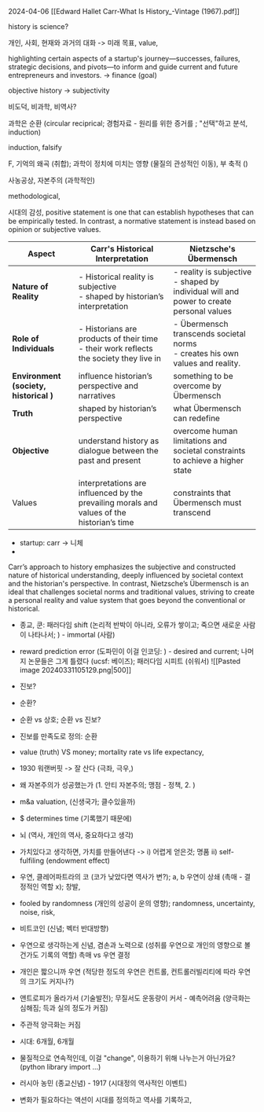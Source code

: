 2024-04-06
[[Edward Hallet Carr-What Is History_-Vintage (1967).pdf]]

history is science?

개인, 사회, 현재와 과거의 대화 
-> 미래 목표, value, 

highlighting certain aspects of a startup's journey—successes, failures, strategic decisions, and pivots—to inform and guide current and future entrepreneurs and investors.
-> finance (goal)

objective history
-> subjectivity

비도덕, 비과학, 비역사?

과학은 순환 (circular reciprical; 경험자료 - 원리를 위한 증거를 ; "선택"하고 분석, induction)

induction, falsify

F, 기억의 왜곡 (취합); 과학이 정치에 미치는 영향 (물질의 관성적인 이동), 부 축적 ()

사농공상, 자본주의 (과학적인)

methodological, 

시대의 감성, 
 positive statement is one that can establish hypotheses that can be empirically tested. In contrast, a normative statement is instead based on opinion or subjective values.


| Aspect                                 | Carr's Historical Interpretation                                                           | Nietzsche's Übermensch                                                                     |
| -------------------------------------- | ------------------------------------------------------------------------------------------ | ------------------------------------------------------------------------------------------ |
| **Nature of Reality**                  | - Historical reality is subjective <br>-  shaped by  historian’s interpretation            | - reality is subjective<br>- shaped by individual will and power to create personal values |
| **Role of Individuals**                | - Historians are products of their time<br>- their work reflects the society they live in  | - Übermensch transcends societal norms <br>- creates his own values and reality.           |
| **Environment (society, historical )** | influence historian’s perspective and narratives                                           | something to be overcome by Übermensch                                                     |
| **Truth**                              | shaped by historian’s perspective                                                          | what Übermensch can redefine                                                               |
| **Objective**                          | understand history as dialogue between the past and present                                | overcome human limitations and societal constraints to achieve a higher state              |
| Values                                 | interpretations are influenced by the prevailing morals and values of the historian’s time | constraints that Übermensch must transcend                                                 |
- startup: carr -> 니체 
- 
Carr’s approach to history emphasizes the subjective and constructed nature of historical understanding, deeply influenced by societal context and the historian's perspective. In contrast, Nietzsche’s Übermensch is an ideal that challenges societal norms and traditional values, striving to create a personal reality and value system that goes beyond the conventional or historical.

- 종교, 
쿤: 패러다임 shift (논리적 반박이 아니라, 오류가 쌓이고; 죽으면 새로운 사람이 나타나서; ) - immortal (사람) 
- reward prediction error (도파민이 이걸 인코딩: ) - desired and current; 나머지 논문들은 그게 틀렸다 (ucsf: 베이즈); 패러다임 시피트 (쉬워서)
![[Pasted image 20240331105129.png|500]]

- 진보? 
- 순환?
- 순환 vs 상호; 순환 vs 진보?
- 진보를 만족도로 정의: 순환
- value (truth) VS money; mortality rate vs life expectancy, 
- 1930 워랜버핏 -> 잘 산다 (극좌, 극우,)
- 왜 자본주의가 성공했는가 (1. 안티 자본주의; 맹점  - 정책, 2. )
- m&a valuation, (신생국가; 클수있을까)
- $ determines time (기록했기 때문에)
- 뇌 (역사, 개인의 역사, 중요하다고 생각)
- 가치있다고 생각하면, 가치를 만들어낸다 -> i) 어렵게 얻은것; 명품 ii) self-fulfiling (endowment effect)
- 우연, 클레어파트라의 코 (코가 낮았다면 역사가 변?); a, b 우연이 상쇄 (촉매 - 결정적인 역할 x); 창발, 
- fooled by randomness (개인의 성공이 운의 영향); randomness, uncertainty, noise, risk, 
- 비트코인 (신념; 벡터 반대방향)
- 우연으로 생각하는게 신념, 겸손과 노력으로  (성취를 우연으로 개인의 영향으로 볼건가도 기록의 역할) 촉매 vs 우연 결정
- 개인은 짧으니까 우연 (적당한 정도의 우연은 컨트롤, 컨트롤러빌리티에 따라 우연의 크기도 커지나?)
- 앤트로피가 올라가서 (기술발전); 무질서도 운동량이 커서 - 예측어려움 (양극화는 심해짐; 득과 실의 정도가 커짐)
- 주관적 양극화는 커짐
- 시대: 6개월, 6개월
- 물질적으로 연속적인데, 이걸 "change", 이용하기 위해 나누는거 아닌가요?  (python library import ...)
- 러시아 농민 (종교신념) - 1917 (시대정의 역사적인 이벤트)
- 변화가 필요하다는 액션이 시대를 정의하고 역사를 기록하고, 


